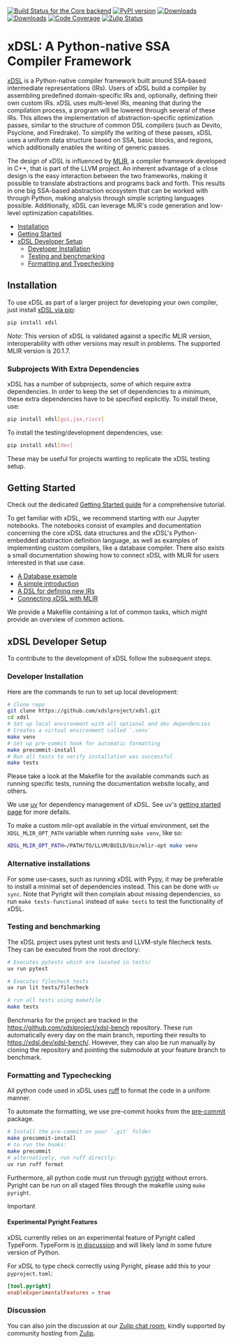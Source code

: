<!-- markdownlint-disable-next-line MD041 -->
[![Build Status for the Core backend](https://github.com/xdslproject/xdsl/actions/workflows/ci-core.yml/badge.svg)](https://github.com/xdslproject/xdsl/actions/workflows/ci-core.yml?query=workflow%3A%22CI+-+Python+application%22++)
[![PyPI version](https://badge.fury.io/py/xdsl.svg)](https://badge.fury.io/py/xdsl)
[![Downloads](https://static.pepy.tech/badge/xdsl)](https://www.pepy.tech/projects/xdsl)
[![Downloads](https://static.pepy.tech/badge/xdsl/week)](https://pepy.tech/project/xdsl)
[![Code Coverage](https://codecov.io/gh/xdslproject/xdsl/main/graph/badge.svg)](https://codecov.io/gh/xdslproject/xdsl)
[![Zulip Status](https://img.shields.io/badge/chat-on%20zulip-%2336C5F0)](https://xdsl.zulipchat.com)

# xDSL: A Python-native SSA Compiler Framework

[xDSL](http://www.xdsl.dev) is a Python-native compiler framework built around SSA-based
intermediate representations (IRs).
Users of xDSL build a compiler by assembling predefined domain-specific IRs and,
optionally, defining their own custom IRs.
xDSL uses multi-level IRs, meaning that during the compilation process, a program will
be lowered through several of these IRs.
This allows the implementation of abstraction-specific optimization passes, similar to
the structure of common DSL compilers (such as Devito, Psyclone, and Firedrake).
To simplify the writing of these passes, xDSL uses a uniform data structure based on
SSA, basic blocks, and regions, which additionally enables the writing of generic
passes.

The design of xDSL is influenced by [MLIR](https://mlir.llvm.org/), a compiler
framework developed in C++, that is part of the LLVM project. An inherent
advantage of a close design is the easy interaction between the two frameworks,
making it possible to translate abstractions and programs back and forth. This
results in one big SSA-based abstraction ecosystem that can be worked with
through Python, making analysis through simple scripting languages possible.
Additionally, xDSL can leverage MLIR's code generation and low-level
optimization capabilities.

- [Installation](#installation)
- [Getting Started](#getting-started)
- [xDSL Developer Setup](#xdsl-developer-setup)
  - [Developer Installation](#developer-installation)
  - [Testing and benchmarking](#testing-and-benchmarking)
  - [Formatting and Typechecking](#formatting-and-typechecking)

## Installation

To use xDSL as part of a larger project for developing your own compiler,
just install [xDSL via pip](https://pypi.org/project/xdsl/):

```bash
pip install xdsl
```

*Note:* This version of xDSL is validated against a specific MLIR version,
interoperability with other versions may result in problems. The supported
MLIR version is 20.1.7.

### Subprojects With Extra Dependencies

xDSL has a number of subprojects, some of which require extra dependencies.
In order to keep the set of dependencies to a minimum, these extra dependencies have to
be specified explicitly.
To install these, use:

``` bash
pip install xdsl[gui,jax,riscv]
```

To install the testing/development dependencies, use:

``` bash
pip install xdsl[dev]
```

These may be useful for projects wanting to replicate the xDSL testing setup.

## Getting Started

Check out the dedicated [Getting Started guide](https://xdsl.readthedocs.io/stable/)
for a comprehensive tutorial.

To get familiar with xDSL, we recommend starting with our Jupyter notebooks. The
notebooks consist of examples and documentation concerning the core xDSL data
structures and the xDSL's Python-embedded abstraction definition language, as
well as examples of implementing custom compilers, like a database compiler.
There also exists a small documentation showing how to connect xDSL with MLIR
for users interested in that use case.

- [A Database example](https://xdsl.dev/xdsl/lab/index.html?path=database_example.ipynb)
- [A simple introduction](https://xdsl.dev/xdsl/lab/index.html?path=tutorial.ipynb)
- [A DSL for defining new IRs](https://xdsl.dev/xdsl/lab/index.html?path=irdl.ipynb)
- [Connecting xDSL with MLIR](docs/guides/mlir_interoperation.md)

We provide a Makefile containing a lot of common tasks, which might provide
an overview of common actions.

## xDSL Developer Setup

To contribute to the development of xDSL follow the subsequent steps.

### Developer Installation

Here are the commands to run to set up local development:

```sh
# Clone repo
git clone https://github.com/xdslproject/xdsl.git
cd xdsl
# Set up local environment with all optional and dev dependencies
# Creates a virtual environment called `.venv`
make venv
# Set up pre-commit hook for automatic formatting
make precommit-install
# Run all tests to verify installation was successful
make tests
```

Please take a look at the Makefile for the available commands such as running specific
tests, running the documentation website locally, and others.

We use [uv](https://docs.astral.sh/uv/) for dependency management of xDSL.
See uv's [getting started page](https://docs.astral.sh/uv/getting-started/) for more
defails.

To make a custom mlir-opt available in the virtual environment, set the
`XDSL_MLIR_OPT_PATH` variable when running `make venv`, like so:

``` bash
XDSL_MLIR_OPT_PATH=/PATH/TO/LLVM/BUILD/bin/mlir-opt make venv
```

### Alternative installations

For some use-cases, such as running xDSL with Pypy, it may be preferable to install a
minimal set of dependencies instead. This can be done with `uv sync`.
Note that Pyright will then complain about missing dependencies, so run
`make tests-functional` instead of `make tests` to test the functionality of xDSL.

### Testing and benchmarking

The xDSL project uses pytest unit tests and LLVM-style filecheck tests. They can
be executed from the root directory:

```bash
# Executes pytests which are located in tests/
uv run pytest

# Executes filecheck tests
uv run lit tests/filecheck

# run all tests using makefile
make tests
```

Benchmarks for the project are tracked in the
<https://github.com/xdslproject/xdsl-bench> repository.
These run automatically every day on the main branch, reporting their results to <https://xdsl.dev/xdsl-bench/>.
However, they can also be run manually by cloning the repository and pointing the
submodule at your feature branch to benchmark.

### Formatting and Typechecking

All python code used in xDSL uses [ruff](https://docs.astral.sh/ruff/formatter/) to
format the code in a uniform manner.

To automate the formatting, we use pre-commit hooks from the
[pre-commit](https://pypi.org/project/pre-commit/) package.

```bash
# Install the pre-commit on your `.git` folder
make precommit-install
# to run the hooks:
make precommit
# alternatively, run ruff directly:
uv run ruff format
```

Furthermore, all python code must run through [pyright](https://github.com/microsoft/pyright)
without errors. Pyright can be run on all staged files through the
makefile using `make pyright`.

> [!IMPORTANT]
>
> #### Experimental Pyright Features
>
> xDSL currently relies on an experimental feature of Pyright called TypeForm.
> TypeForm is [in discussion](https://discuss.python.org/t/pep-747-typeexpr-type-hint-for-a-type-expression/55984)
> and will likely land in some future version of Python.
>
> For xDSL to type check correctly using Pyright, please add this to your `pyproject.toml`:
>
> ```toml
> [tool.pyright]
> enableExperimentalFeatures = true
> ```

### Discussion

You can also join the discussion at our [Zulip chat room](https://xdsl.zulipchat.com),
kindly supported by community hosting from [Zulip](https://zulip.com/).
